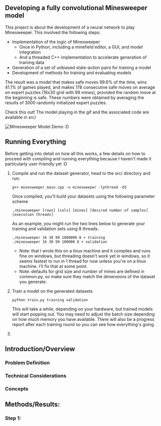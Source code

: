 
## Developing a fully convolutional Minesweeper model

This project is about the development of a neural network to play Minesweeper. This involved the following steps:
* Implementation of the logic of Minesweeper
    * Once in Python, including a minefield editor, a GUI, and model integration
    * And a threaded C++ implementation to accelerate generation of training data
* Generation of a set of unbiased state-action pairs for training a model
* Development of methods for training and evaluating models

The result was a model that makes safe moves 99.6% of the time, wins 41.1% of games played, and makes 178 consecutive safe moves on average on expert puzzles (16x30 grid with 99 mines), provided the random move at the beginning is safe. These numbers were obtained by averaging the results of 3000 randomly initialized expert puzzles.

Check this out! The model playing in the gif and the associated code are available in src/

![Minesweeper Model Demo :D](model_pwns_expert_minefield.gif-fake)

## Running Everything

Before getting into detail on how all this works, a few details on how to proceed with compiling and running everything because I haven't made it particularly user-friendly yet :D

1) Compile and run the dataset generator, head to the src/ directory and run:
    ```
    g++ minesweeper_main.cpp -o minesweeper -lpthread -O3
    ```
    Once compiled, you'll build your datasets using the following parameter scheme
    ```
    ./minesweeper [rows] [cols] [mines] [desired number of samples] [execution threads]
    ```
    As an example, you might run the two lines below to generate your training and validation sets using 8 threads. 
    ```
    ./minesweeper 16 30 99 1000000 8 > training
    ./minesweeper 16 30 99 100000 8 > validation
    ```
    * Note: that I wrote this on a linux machine and it compiles and runs fine on windows, but threading doesn't work yet in windows, so it seems fastest to run in 1 thread for now unless you're on a linux machine. I'll fix that at some point.
    * Note: defaults for grid size and number of mines are defined in common.py, so make sure they match the dimensions of the dataset you generate.

2) Train a model on the generated datasets
    ```
    python train.py training validation
    ```
    This will take a while, depending on your hardware, but trained models will start popping out. You may need to adjust the batch size depending on how much memory you have available. There will also be a progress report after each training round so you can see how everything's going.

3) 
   

## Introduction/Overview

### Problem Definition

### Technical Considerations

### Concepts

## Methods/Results:

### Step 1: 
